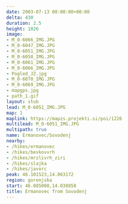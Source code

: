 ```yaml
---
date: 2003-07-13 00:00:00+00:00
delta: 430
duration: 2.5
height: 1026
image:
- M_0-6066_IMG.JPG
- M_0-6047_IMG.JPG
- M_0-6051_IMG.JPG
- M_0-6058_IMG.JPG
- M_0-6061_IMG.JPG
- M_0-6066_IMG.JPG
- Pogled_JZ.jpg
- M_0-6070_IMG.JPG
- M_0-6069_IMG.JPG
- mapgps.jpg
- path_1.gif
layout: stub
lead: M_0-6051_IMG.JPG
map: 1
maplink: https://mapzs.projekti.si/poi/1226
multilead: M_0-6051_IMG.JPG
multipath: true
name: Ermanovec/Sovodenj
nearby:
- /hikes/ermanovec
- /hikes/bevkovvrh
- /hikes/mrzlivrh_ziri
- /hikes/slajka
- /hikes/javorc
peak: 46.101523,14.063172
region: gorenjska
start: 46.085008,14.038858
title: Ermanovec from Sovodenj
---
```

